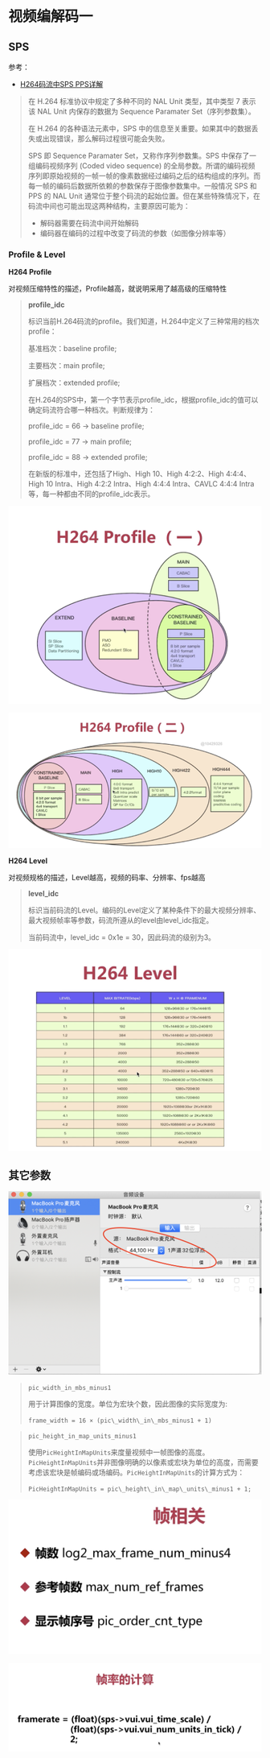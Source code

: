 # 视频编解码一

## SPS

参考：

+ [H264码流中SPS PPS详解](https://zhuanlan.zhihu.com/p/27896239)

> 在 H.264 标准协议中规定了多种不同的 NAL Unit 类型，其中类型 7 表示该 NAL Unit 内保存的数据为 Sequence Paramater Set（序列参数集）。
>
> 在 H.264 的各种语法元素中，SPS 中的信息至关重要。如果其中的数据丢失或出现错误，那么解码过程很可能会失败。
>
> SPS 即 Sequence Paramater Set，又称作序列参数集。SPS 中保存了一组编码视频序列 (Coded video sequence) 的全局参数。所谓的编码视频序列即原始视频的一帧一帧的像素数据经过编码之后的结构组成的序列。而每一帧的编码后数据所依赖的参数保存于图像参数集中。一般情况 SPS 和 PPS 的 NAL Unit 通常位于整个码流的起始位置。但在某些特殊情况下，在码流中间也可能出现这两种结构，主要原因可能为：
>
> - 解码器需要在码流中间开始解码
> - 编码器在编码的过程中改变了码流的参数（如图像分辨率等）



### Profile & Level

**H264 Profile**

对视频压缩特性的描述，Profile越高，就说明采用了越高级的压缩特性

> **profile_idc**
>
> 标识当前H.264码流的profile。我们知道，H.264中定义了三种常用的档次profile：
>
> 基准档次：baseline profile;
>
> 主要档次：main profile;
>
> 扩展档次：extended profile;
>
> 在H.264的SPS中，第一个字节表示profile_idc，根据profile_idc的值可以确定码流符合哪一种档次。判断规律为：
>
> profile_idc = 66 → baseline profile;
>
> profile_idc = 77 → main profile;
>
> profile_idc = 88 → extended profile;
>
> 在新版的标准中，还包括了High、High 10、High 4:2:2、High 4:4:4、High 10 Intra、High
> 4:2:2 Intra、High 4:4:4 Intra、CAVLC 4:4:4 Intra等，每一种都由不同的profile_idc表示。

![089](https://github.com/winfredzen/VideoAudio/blob/main/Basic/image/089.png)

![090](https://github.com/winfredzen/VideoAudio/blob/main/Basic/image/090.png)

**H264 Level**

对视频规格的描述，Level越高，视频的码率、分辨率、fps越高

>  **level_idc**
>
> 标识当前码流的Level。编码的Level定义了某种条件下的最大视频分辨率、最大视频帧率等参数，码流所遵从的level由level_idc指定。
>
> 当前码流中，level_idc = 0x1e = 30，因此码流的级别为3。

![091](https://github.com/winfredzen/VideoAudio/blob/main/Basic/image/091.png)



## 其它参数

![092](https://github.com/winfredzen/VideoAudio/blob/main/Basic/image/021.png)

> `pic_width_in_mbs_minus1`
>
> 用于计算图像的宽度。单位为宏块个数，因此图像的实际宽度为:
>
> `frame_width = 16 × (pic\_width\_in\_mbs_minus1 + 1)`

> `pic_height_in_map_units_minus1`
>
> 使用`PicHeightInMapUnits`来度量视频中一帧图像的高度。`PicHeightInMapUnits`并非图像明确的以像素或宏块为单位的高度，而需要考虑该宏块是帧编码或场编码。`PicHeightInMapUnits`的计算方式为：
>
> `PicHeightInMapUnits = pic\_height\_in\_map\_units\_minus1 + 1;`

![093](https://github.com/winfredzen/VideoAudio/blob/main/Basic/image/093.png)

![094](https://github.com/winfredzen/VideoAudio/blob/main/Basic/image/094.png)

























